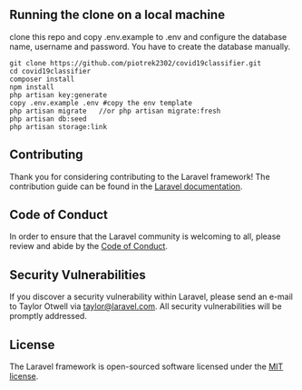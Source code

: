
## Running the clone on a local machine
clone this repo and copy .env.example to .env and configure the database name, username and password. You have to create the database manually. 
    
    git clone https://github.com/piotrek2302/covid19classifier.git
    cd covid19classifier
    composer install
    npm install
    php artisan key:generate
    copy .env.example .env #copy the env template
    php artisan migrate   //or php artisan migrate:fresh
    php artisan db:seed   
    php artisan storage:link

## Contributing

Thank you for considering contributing to the Laravel framework! The contribution guide can be found in the [Laravel documentation](https://laravel.com/docs/contributions).

## Code of Conduct

In order to ensure that the Laravel community is welcoming to all, please review and abide by the [Code of Conduct](https://laravel.com/docs/contributions#code-of-conduct).

## Security Vulnerabilities

If you discover a security vulnerability within Laravel, please send an e-mail to Taylor Otwell via [taylor@laravel.com](mailto:taylor@laravel.com). All security vulnerabilities will be promptly addressed.

## License

The Laravel framework is open-sourced software licensed under the [MIT license](https://opensource.org/licenses/MIT).
